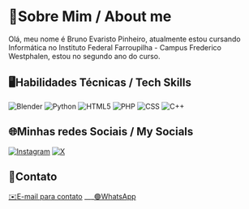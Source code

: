 # 👤Sobre Mim / About me
   Olá, meu nome é Bruno Evaristo Pinheiro, atualmente estou cursando Informática no Instituto Federal Farroupilha - Campus Frederico Westphalen, estou no segundo ano do curso.
## 🖥️Habilidades Técnicas / Tech Skills
![Blender](https://img.shields.io/badge/Blender-White?style=for-the-badge&logo=blender&logoColor=white&color=%23E87D0D)
 ![Python](https://img.shields.io/badge/python-white?style=for-the-badge&logo=python&logoColor=white&color=blue) ![HTML5](https://img.shields.io/badge/html5-white?style=for-the-badge&logo=html5&logoColor=white&color=%23E34F26) ![PHP](https://img.shields.io/badge/php-%23777BB4.svg?style=for-the-badge&logo=php&logoColor=white) ![CSS](https://img.shields.io/badge/css3-white?style=for-the-badge&logo=css3&logoColor=white&color=%231572B6) ![C++](https://img.shields.io/badge/C%2B%2B-white?style=for-the-badge&logo=C%2B%2B&logoColor=white&color=%2300599C)
## 🌐Minhas redes Sociais / My Socials
[![Instagram](https://img.shields.io/badge/instagram-white?style=flat&logo=instagram&logoColor=white&color=%23E4405F)](https://instagram.com/brunowithouth) [![X](https://img.shields.io/badge/Twitter-white?style=flat&logo=x&logoColor=white&color=black)](https://x.com/brunowithouth)
## 📧Contato
[✉️E-mail para contato](mailto:pinheirobrunoevaristo@gmail.com)
___[🟢WhatsApp](http://wa.me/+555599144311)
